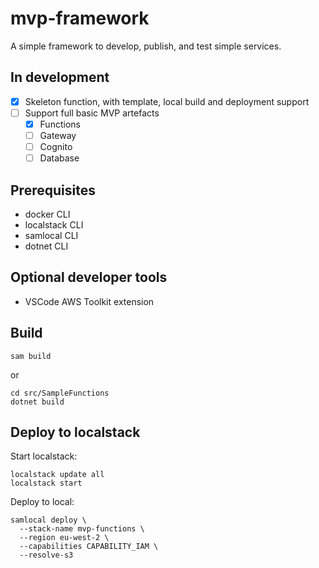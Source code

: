 # mvp-framework

A simple framework to develop, publish, and test simple services.

## In development

- [x] Skeleton function, with template, local build and deployment support
- [ ] Support full basic MVP artefacts
  - [x] Functions
  - [ ] Gateway
  - [ ] Cognito
  - [ ] Database

## Prerequisites

* docker CLI
* localstack CLI
* samlocal CLI
* dotnet CLI

## Optional developer tools

* VSCode AWS Toolkit extension

## Build

```
sam build
```

or

```
cd src/SampleFunctions
dotnet build
```

## Deploy to localstack

Start localstack:

```
localstack update all
localstack start
```

Deploy to local:

```
samlocal deploy \
  --stack-name mvp-functions \
  --region eu-west-2 \
  --capabilities CAPABILITY_IAM \
  --resolve-s3
```
